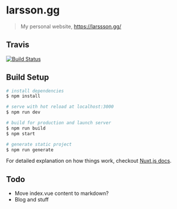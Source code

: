 # larsson.gg

> My personal website, https://larssson.gg/

## Travis

[![Build Status](https://travis-ci.org/chipsu/larsson-gg.svg?branch=master)](https://travis-ci.org/chipsu/larsson-gg)

## Build Setup

``` bash
# install dependencies
$ npm install

# serve with hot reload at localhost:3000
$ npm run dev

# build for production and launch server
$ npm run build
$ npm start

# generate static project
$ npm run generate
```

For detailed explanation on how things work, checkout [Nuxt.js docs](https://nuxtjs.org).

## Todo
- Move index.vue content to markdown?
- Blog and stuff
